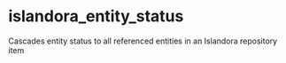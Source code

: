 # islandora_entity_status
Cascades entity status to all referenced entities in an Islandora repository item
